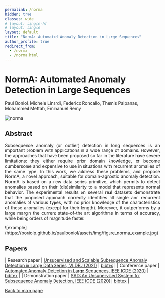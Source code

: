 ```yaml
---
permalink: /norma
hidden: true
classes: wide
# layout: single-hf
# layout: single
layout: default
title: "NormA: Automated Anomaly Detection in Large Sequences"
author_profile: true
redirect_from: 
  - /norma
  - /norma.html
---
```


# NormA: Automated Anomaly Detection in Large Sequences
Paul Boniol, Michele Linardi, Federico Roncallo, Themis Palpanas, Mohammed Meftah, Emmanuel Remy


![norma](https://boniolp.github.io/paulboniol/assets/img/full_process_sumary_norma.jpg)

## Abstract
<p style='text-align: justify;'>
Subsequence anomaly (or outlier) detection in long sequences is an important problem with applications in a wide range of domains. 
However, the approaches that have been proposed so far in the literature have severe limitations: 
they either require prior domain knowledge, or become cumbersome and expensive to use in situations with recurrent anomalies of the same type. 
In this work, we address these problems, and propose NormA, a novel approach, suitable for domain-agnostic anomaly detection. 
NormA is based on a new data series primitive, which permits to detect anomalies based on their (dis)similarity to a model that represents normal behavior. 
The experimental results on several real datasets demonstrate that the proposed approach correctly identifies all single and recurrent anomalies of various types, with no prior knowledge of the characteristics of these anomalies (except for their length). 
Moreover, it outperforms by a large margin the current state-of-the art algorithms in terms of accuracy, while being orders of magnitude faster.
</p>
![example](https://boniolp.github.io/paulboniol/assets/img/figure_norma_example.jpg)

## Papers


| Research paper | [Unsupervised and Scalable Subsequence Anomaly Detection in Large Data Series, VLDBJ (2021)](https://boniolp.github.io/paulboniol/assets/pdfs/vldbj.pdf) | [bibtex](https://boniolp.github.io/paulboniol/assets/pdfs/vldbj.txt) |
| Conference paper | [Automated Anomaly Detection in Large Sequences, IEEE ICDE (2020)](https://boniolp.github.io/paulboniol/assets/pdfs/icde.pdf) | [bibtex](https://boniolp.github.io/paulboniol/assets/pdfs/icde.txt) |
| Demonstration paper | [SAD: An Unsupervised System for Subsequence Anomaly Detection, IEEE ICDE (2020)](https://boniolp.github.io/paulboniol/assets/pdfs/icdedemo.pdf) | [bibtex](https://boniolp.github.io/paulboniol/assets/pdfs/icdedemo.txt) |

[Back to main page](https://boniolp.github.io/paulboniol)
